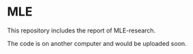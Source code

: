# MLE

This repository includes the report of MLE-research.

The code is on another computer and would be uploaded soon.
